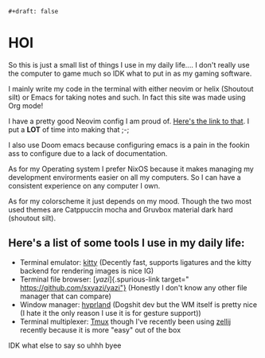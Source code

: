 ```{=org}
#+draft: false
```
# HOI

So this is just a small list of things I use in my daily life.... I
don\'t really use the computer to game much so IDK what to put in as my
gaming software.

I mainly write my code in the terminal with either neovim or helix
(Shoutout silt) or Emacs for taking notes and such. In fact this site
was made using Org mode!

I have a pretty good Neovim config I am proud of. [Here\'s the link to
that](https://github.com/fruity-fkf/nvim). I put a **LOT** of time into
making that ;-;

I also use Doom emacs because configuring emacs is a pain in the fookin
ass to configure due to a lack of documentation.

As for my Operating system I prefer NixOS because it makes managing my
development envirorments easier on all my computers. So I can have a
consistent experience on any computer I own.

As for my colorscheme it just depends on my mood. Though the two most
used themes are Catppuccin mocha and Gruvbox material dark hard
(shoutout silt).

## Here\'s a list of some tools I use in my daily life:

-   Terminal emulator: [kitty](https://sw.kovidgoyal.net/kitty)
    (Decently fast, supports ligatures and the kitty backend for
    rendering images is nice IG)
-   Terminal file browser: [*yazi*]{.spurious-link
    target=" https://github.com/sxyazi/yazi"} (Honestly I don\'t know
    any other file manager that can compare)
-   Window manager: [hyprland](https://hyprland.org/) (Dogshit dev but
    the WM itself is pretty nice (I hate it the only reason I use it is
    for gesture support))
-   Terminal multiplexer: [Tmux](https://github.com/tmux/tmux) though
    I\'ve recently been using [zellij](https://zellij.dev/) recently
    because it is more \"easy\" out of the box

IDK what else to say so uhhh byee
